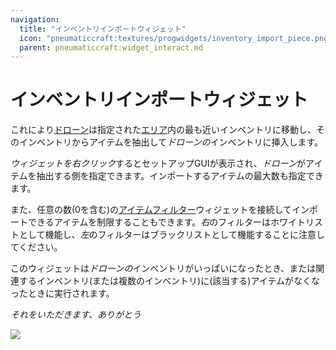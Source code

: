 ```yaml
---
navigation:
  title: "インベントリインポートウィジェット"
  icon: "pneumaticcraft:textures/progwidgets/inventory_import_piece.png"
  parent: pneumaticcraft:widget_interact.md
---
```


# インベントリインポートウィジェット

これにより[ドローン](../drone.md)は指定された[エリア](./area.md)内の最も近いインベントリに移動し、そのインベントリからアイテムを抽出して*ドローンの*インベントリに挿入します。

*ウィジェットを右クリック*するとセットアップGUIが表示され、*ドローン*がアイテムを抽出する側を指定できます。インポートするアイテムの最大数も指定できます。

また、任意の数(0を含む)の[アイテムフィルター](./item_filter.md)ウィジェットを接続してインポートできるアイテムを制限することもできます。*右*のフィルターはホワイトリストとして機能し、*左*のフィルターはブラックリストとして機能することに注意してください。

このウィジェットは*ドローンの*インベントリがいっぱいになったとき、または関連するインベントリ(または複数のインベントリ)に(該当する)アイテムがなくなったときに実行されます。

*それをいただきます、ありがとう*

![](inventory_import_piece.png)

